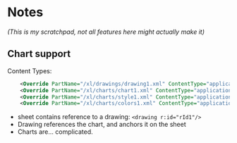 # Notes
*(This is my scratchpad, not all features here might actually make it)*
## Chart support
Content Types:
```xml
    <Override PartName="/xl/drawings/drawing1.xml" ContentType="application/vnd.openxmlformats-officedocument.drawing+xml"/>
    <Override PartName="/xl/charts/chart1.xml" ContentType="application/vnd.openxmlformats-officedocument.drawingml.chart+xml"/>
    <Override PartName="/xl/charts/style1.xml" ContentType="application/vnd.ms-office.chartstyle+xml"/>
    <Override PartName="/xl/charts/colors1.xml" ContentType="application/vnd.ms-office.chartcolorstyle+xml"/>
```

* sheet contains reference to a drawing: `<drawing r:id="rId1"/>`
* Drawing references the chart, and anchors it on the sheet
* Charts are... complicated.